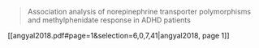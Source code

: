 > Association analysis of norepinephrine transporter polymorphisms and methylphenidate response in ADHD patients

[[angyal2018.pdf#page=1&selection=6,0,7,41|angyal2018, page 1]]

